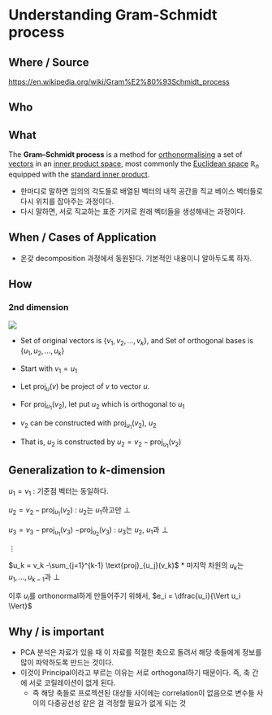 
# Understanding Gram-Schmidt process 

## Where / Source 

https://en.wikipedia.org/wiki/Gram%E2%80%93Schmidt_process

## Who 

## What 

 The **Gram–Schmidt process** is a method for [orthonormalising](https://en.wikipedia.org/wiki/Orthonormal_basis "Orthonormal basis") a set of [vectors](https://en.wikipedia.org/wiki/Vector_(geometry) "Vector (geometry)") in an [inner product space](https://en.wikipedia.org/wiki/Inner_product_space "Inner product space"), most commonly the [Euclidean space](https://en.wikipedia.org/wiki/Euclidean_space "Euclidean space")  $\mathbb R_n$ equipped with the [standard inner product](https://en.wikipedia.org/wiki/Standard_inner_product "Standard inner product").

* 한마디로 말하면 임의의 각도들로 배열된 벡터의 내적 공간을 직교 베이스 벡터들로 다시 위치를 잡아주는 과정이다. 
* 다시 말하면,  서로 직교하는 표준 기저로 원래 벡터들을 생성해내는 과정이다. 

## When / Cases of Application 

* 온갖 decomposition 과정에서 동원된다. 기본적인 내용이니 알아두도록 하자. 

## How 

### 2nd dimension 

![](https://upload.wikimedia.org/wikipedia/commons/thumb/9/97/Gram%E2%80%93Schmidt_process.svg/350px-Gram%E2%80%93Schmidt_process.svg.png)

* Set of original vectors is $\lbrace v_1, v_2, \dotsc, v_k \rbrace$, and Set of orthogonal bases is $\lbrace u_1, u_2, \dotsc, u_k \rbrace$

* Start with $v_1 = u_1$
* Let $\text{proj}_u (v)$ be project of $v$ to vector $u$. 
* For $\text{proj}_{u_1} (v_2)$, let put $u_2$ which is orthogonal to $u_1$
* $v_2$ can be constructed with $\text{proj}_{u_1} (v_2)$, $u_2$
* That is, $u_2$ is constructed by $u_2 = v_2 - \text{proj}_{u_1}(v_2)$

## Generalization to $k$-dimension 

$u_1 = v_{1}$  : 기준점 벡터는 동일하다. 

$u_2 = v_2 - \mathrm{proj}_{u_1}(v_2)$ : $u_2$는 $u_1$하고만 $\perp$ 

$u_3 = v_3 - \mathrm{proj}_{u_1}(v_3)$ $- \mathrm{proj}_{u_2}(v_3)$ : $u_3$는 $u_2$, $u_1$과 $\perp$ 

$\vdots$

$u_k = v_k -\sum_{j=1}^{k-1} \text{proj}_{u_j}(v_k)$  * 마지막 차원의 $u_k$는 $u_1, \dotsc, u_{k-1}$과 $\perp$

이후 $u_i$를 orthonormal하게 만들어주기 위해서, $e_i = \dfrac{u_i}{\Vert u_i \Vert}$

## Why / is important 

* PCA 분석은 자료가 있을 때 이 자료를 적절한 축으로 돌려서 해당 축들에게 정보를 많이 파악하도록 만드는 것이다. 
* 이것이 Principal이라고 부르는 이유는 서로 orthogonal하기 때문이다. 즉, 축 간에 서로 코릴레이션이 없게 된다. 
	* 즉 해당 축들로 프로젝션된 대상들 사이에는 correlation이 없음으로 변수들 사이의 다중공선성 같은 걸 걱정할 필요가 없게 되는 것 
 


<!--stackedit_data:
eyJoaXN0b3J5IjpbMTAzMDc3MTc5NiwtMjU5ODA2NjkzLC0xMT
A1NjE4MzU3LDE2NzQxNTU5OTYsNDAxMTA3MzkxLDEwMDg4NzMw
MywtMTk3NDQ0OTI4MSw3NzEzNDkwNTUsNjU0NzE1MDYyLDEyOT
g0NTEyMiwtMTAzNjU0MDc5OCw2OTcwMTgzMTIsMjk5ODczMzZd
fQ==
-->